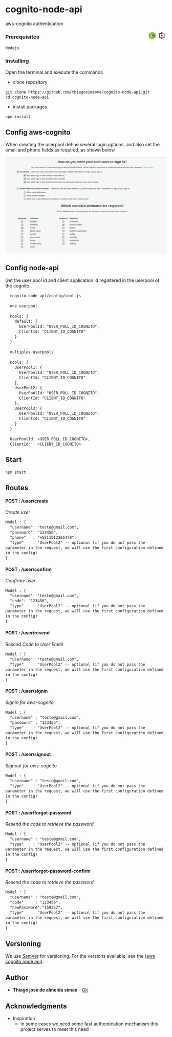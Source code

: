 # cognito-node-api

aws-cognito authentication

<img src="./docs/img/logo_aws_cognito.jpg" width="30" height="30" style="float: right"/> <img src="./docs/img/logo_nodejs.png" width="30" height="30" style="float: right" />

### Prerequisites

```
Nodejs
```

### Installing

Open the terminal and execute the commands

- clone repository

```
git clone https://github.com/thiagosimaome/cognito-node-api.git
cd cognito-node-api
```

- install packages

```
npm install
```

## Config aws-cognito

When creating the userpool define several login options, and also set the email and phone fields as required, as shown below

![Image cognito attributes](./docs/img/model_aws_cognito.png)

## Config node-api

Get the user pool id and client application id registered in the userpool of the cognito

```
  cognito-node-api/config/conf.js

  one userpool

  Pools: {
    default: {
      UserPoolId: "USER_POLL_ID_COGNITO",
      ClientId: "CLIENT_ID_COGNITO"
    }
  }

  multiples userpools

  Pools: {
    UserPool1: {
      UserPoolId: "USER_POLL_ID_COGNITO",
      ClientId: "CLIENT_ID_COGNITO"
    },
    UserPool2: {
      UserPoolId: "USER_POLL_ID_COGNITO",
      ClientId: "CLIENT_ID_COGNITO"
    },
    UserPool3: {
      UserPoolId: "USER_POLL_ID_COGNITO",
      ClientId: "CLIENT_ID_COGNITO"
    }
  }

  UserPoolId: <USER_POLL_ID_COGNITO>,
  ClientId:   <CLIENT_ID_COGNITO>
```

## Start

```
npm start
```

## Routes

#### POST : /user/create

_Create user_

```
Model : {
  "username": "teste@gmail.com",
  "password": "123456",
  "phone"   : "+5511912365478",
  "type"    : "UserPool2" -- optional (if you do not pass the parameter in the request, we will use the first configuration defined in the config)
}

```

#### POST : /user/confirm

_Confirme user_

```
Model : {
  "username": "teste@gmail.com",
  "code": "123456",
  "type"    : "UserPool2" -- optional (if you do not pass the parameter in the request, we will use the first configuration defined in the config)
}

```

#### POST : /user/resend

_Resend Code to User Email_

```
Model : {
  "username": "teste@gmail.com",
  "type"    : "UserPool2" -- optional (if you do not pass the parameter in the request, we will use the first configuration defined in the config)
}

```

#### POST : /user/signin

_Signin for aws-cognito_

```
Model : {
  "username" : "teste@gmail.com",
  "password" : "123456",
  "type"    : "UserPool2" -- optional (if you do not pass the parameter in the request, we will use the first configuration defined in the config)
}

```

#### POST : /user/signout

_Signout for aws-cognito_

```
Model : {
  "username" : "teste@gmail.com",
  "type"    : "UserPool2" -- optional (if you do not pass the parameter in the request, we will use the first configuration defined in the config)
}

```

#### POST : /user/forgot-password

_Resend the code to retrieve the password_

```
Model : {
  "username" : "teste@gmail.com",
  "type"    : "UserPool2" -- optional (if you do not pass the parameter in the request, we will use the first configuration defined in the config)
}
```

#### POST : /user/forgot-password-confirm

_Resend the code to retrieve the password_

```
Model : {
  "username" : "teste@gmail.com",
  "code"     : "123456",
  "newPassword":"159357",
  "type"    : "UserPool2" -- optional (if you do not pass the parameter in the request, we will use the first configuration defined in the config)
}
```

## Versioning

We use [SemVer](http://semver.org/) for versioning. For the versions available, see the [(aws cognito node api)](https://github.com/your/project/tags).

## Author

- **Thiago jose de almeida simao** - [Git](https://github.com/thiagosimaome)

## Acknowledgments

- Inspiration
  - in some cases we need some fast authentication mechanism this project serves to meet this need
